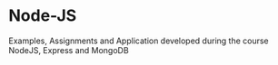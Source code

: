 # Node-JS
Examples, Assignments and Application developed during the course NodeJS, Express and MongoDB
